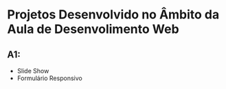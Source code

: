 # Projetos Desenvolvido no Âmbito da Aula de Desenvolimento Web

## A1:
- Slide Show
- Formulário Responsivo
